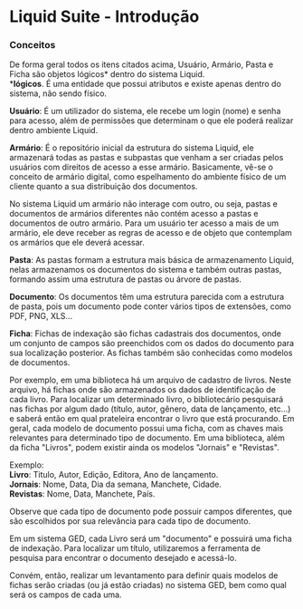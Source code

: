 # Liquid Suite - Introdução


### Conceitos 

De forma geral todos os itens citados acima, Usuário, Armário, Pasta e Ficha são objetos lógicos* dentro do sistema Liquid.  
***lógicos**. É uma entidade que possui atributos e existe apenas dentro do sistema, não sendo físico.  

**Usuário**: É um utilizador do sistema, ele recebe um login (nome) e senha para acesso, além de permissões que determinam o que ele poderá realizar dentro ambiente Liquid.  

**Armário**: É o repositório inicial da estrutura do sistema Liquid, ele armazenará todas as pastas e subpastas que venham a ser criadas pelos usuários com direitos de acesso a esse armário. Basicamente, vê-se o conceito de armário digital, como espelhamento do ambiente físico de um cliente quanto a sua distribuição dos documentos.  

No sistema Liquid um armário não interage com outro, ou seja, pastas e documentos de armários diferentes não contém acesso a pastas e documentos de outro armário. Para um usuário ter acesso a mais de um armário, ele deve receber as regras de acesso e de objeto que contemplam os armários que ele deverá acessar.  

**Pasta**: As pastas formam a estrutura mais básica de armazenamento Liquid, nelas armazenamos os documentos do sistema e também outras pastas, formando assim uma estrutura de pastas ou árvore de pastas.  

**Documento**: Os documentos têm uma estrutura parecida com a estrutura de pasta, pois um documento pode conter vários tipos de extensões, como PDF, PNG, XLS... 

**Ficha**: Fichas de indexação são fichas cadastrais dos documentos, onde um conjunto de campos são preenchidos com os dados do documento para sua localização posterior. As fichas também são conhecidas como modelos de documentos.   

Por exemplo, em uma biblioteca há um arquivo de cadastro de livros. Neste arquivo, há fichas onde são armazenados os dados de identificação de cada livro. Para localizar um determinado livro, o bibliotecário pesquisará nas fichas por algum dado (título, autor, gênero, data de lançamento, etc...) e saberá então em qual prateleira encontrar o livro que está procurando.
Em geral, cada modelo de documento possui uma ficha, com as chaves mais relevantes para determinado tipo de documento. Em uma biblioteca, além da ficha "Livros", podem existir ainda os modelos "Jornais" e "Revistas".  

Exemplo:  
**Livro**: Titulo, Autor, Edição, Editora, Ano de lançamento.  
**Jornais**: Nome, Data, Dia da semana, Manchete, Cidade.  
**Revistas**: Nome, Data, Manchete, País.  

Observe que cada tipo de documento pode possuir campos diferentes, que são escolhidos por sua relevância para cada tipo de documento.  

Em um sistema GED, cada Livro será um "documento" e possuirá uma ficha de indexação. Para localizar um título, utilizaremos a ferramenta de pesquisa para encontrar o documento desejado e acessá-lo.  

Convém, então, realizar um levantamento para definir quais modelos de fichas serão criadas (ou já estão criadas) no sistema GED, bem como qual será os campos de cada uma.